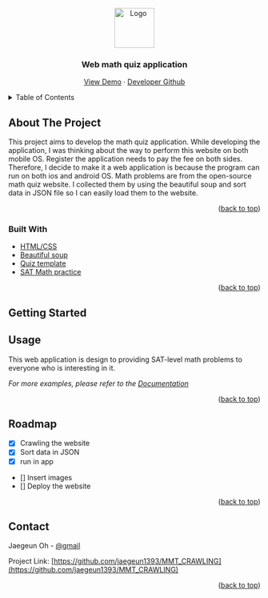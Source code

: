 <!-- PROJECT LOGO -->
<br />
<div align="center">
    <img src="https://github.com/jaegeun1393/MMT_CRAWLING/blob/main/logo.jpg" alt="Logo" width="80" height="80">
  </a>

  <h3 align="center">Web math quiz application</h3>

  <p align="center">
    <a href="http://www.swing2app.com/v2_2015_11_21/app_base/app-preview?app_id=dc930ef6-9304-47da-bf0a-f78935d6ef3b&version=0.2&app_string_id=">View Demo</a>
    ·
    <a href="https://github.com/jaegeun1393">Developer Github</a>
  </p>
</div>



<!-- TABLE OF CONTENTS -->
<details>
  <summary>Table of Contents</summary>
  <ol>
    <li>
      <a href="#about-the-project">About The Project</a>
      <ul>
        <li><a href="#built-with">Built With</a></li>
      </ul>
    </li>
    <li>
      <a href="#getting-started">Getting Started</a>
    </li>
    <li><a href="#usage">Usage</a></li>
    <li><a href="#roadmap">Roadmap</a></li>
  </ol>
</details>



<!-- ABOUT THE PROJECT -->
## About The Project

This project aims to develop the math quiz application. While developing the application, I was thinking about the way to perform this website on both mobile OS. Register the application needs to pay the fee on both sides. Therefore, I decide to make it a web application is because the program can run on both ios and android OS. Math problems are from the open-source math quiz website. I collected them by using the beautiful soup and sort data in JSON file so I can easily load them to the website.

<p align="right">(<a href="#top">back to top</a>)</p>



### Built With

* [HTML/CSS]()
* [Beautiful soup](https://www.crummy.com/software/BeautifulSoup/bs4/doc/)
* [Quiz template]()
* [SAT Math practice]()

<p align="right">(<a href="#top">back to top</a>)</p>



<!-- GETTING STARTED -->
## Getting Started


  
## Usage

This web application is design to providing SAT-level math problems to everyone who is interesting in it.

_For more examples, please refer to the [Documentation](https://example.com)_

<p align="right">(<a href="#top">back to top</a>)</p>



<!-- ROADMAP -->
## Roadmap

- [x] Crawling the website
- [x] Sort data in JSON
- [x] run in app
- [] Insert images
- [] Deploy the website

<p align="right">(<a href="#top">back to top</a>)</p>

<!-- CONTACT -->
## Contact

Jaegeun Oh - [@gmail](aiden1393@gmail.com)

Project Link: [https://github.com/jaegeun1393/MMT_CRAWLING](https://github.com/jaegeun1393/MMT_CRAWLING)

<p align="right">(<a href="#top">back to top</a>)</p>
